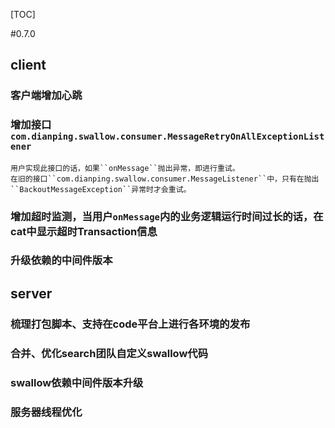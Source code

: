 [TOC]

#0.7.0
## client
### 客户端增加心跳
### 增加接口``com.dianping.swallow.consumer.MessageRetryOnAllExceptionListener``
	用户实现此接口的话，如果``onMessage``抛出异常，即进行重试。
	在旧的接口``com.dianping.swallow.consumer.MessageListener``中，只有在抛出``BackoutMessageException``异常时才会重试。
### 增加超时监测，当用户``onMessage``内的业务逻辑运行时间过长的话，在cat中显示超时Transaction信息
### 升级依赖的中间件版本

## server
### 梳理打包脚本、支持在code平台上进行各环境的发布
### 合并、优化search团队自定义swallow代码
### swallow依赖中间件版本升级
### 服务器线程优化
